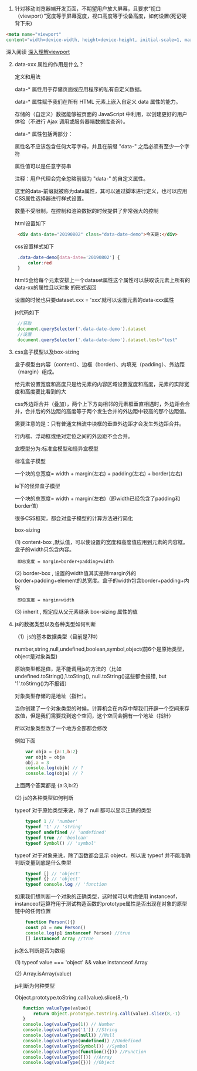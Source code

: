 1. 针对移动浏览器端开发页面，不期望用户放大屏幕，且要求“视口（viewport）”宽度等于屏幕宽度，视口高度等于设备高度，如何设置(死记硬背下来)
```html
<meta name="viewport"  
content="width=device-width, height=device-height, initial-scale=1, maximum-scale=1,user-scalable=no" />
```
  深入阅读 [深入理解viewport](https://segmentfault.com/a/1190000014735646)

2. data-xxx 属性的作用是什么？

   定义和用法

   data-* 属性用于存储页面或应用程序的私有自定义数据。

   data-* 属性赋予我们在所有 HTML 元素上嵌入自定义 data 属性的能力。

   存储的（自定义）数据能够被页面的 JavaScript 中利用，以创建更好的用户体验（不进行 Ajax 调用或服务器端数据库查询）。

   data-* 属性包括两部分：

   属性名不应该包含任何大写字母，并且在前缀 "data-" 之后必须有至少一个字符

   属性值可以是任意字符串

   注释：用户代理会完全忽略前缀为 "data-" 的自定义属性。

   这里的data-前缀就被称为data属性，其可以通过脚本进行定义，也可以应用CSS属性选择器进行样式设置。

   数量不受限制，在控制和渲染数据的时候提供了非常强大的控制

   html设置如下
   ```html
    <div data-date="20190802" class="data-date-demo">今天是:</div>
   ```
   
   css设置样式如下

   ```css
    .data-date-demo[data-date='20190802'] {
        color:red
    }
   ```
   html5会给每个元素安排上一个dataset属性这个属性可以获取该元素上所有的data-xx的属性且以对象
   的形式返回

   设置的时候也只要dataset.xxx = 'xxx'就可以设置元素的data-xxx属性
   
   js代码如下
   ```js
    //获取
    document.querySelector('.data-date-demo').dataset
    //设置
    document.querySelector('.data-date-demo').dataset.test="test"
   ```
3. css盒子模型以及box-sizing

   盒子模型由内容（content）、边框（border）、内填充（padding）、外边距（margin）组成。

   给元素设置宽度和高度只是给元素的内容区域设置宽度和高度，元素的实际宽度和高度要比看到的大

   css外边距合并（叠加），两个上下方向相邻的元素框垂直相遇时，外边距会合并，合并后的外边距的高度等于两个发生合并的外边距中较高的那个边距值。

   需要注意的是：只有普通文档流中块框的垂直外边距才会发生外边距合并。
   
   行内框、浮动框或绝对定位之间的外边距不会合并。

   盒模型分为:标准盒模型和怪异盒模型

   标准盒子模型

   一个块的总宽度= width + margin(左右) + padding(左右) + border(左右)

   ie下的怪异盒子模型

   一个块的总宽度= width + margin(左右)（即width已经包含了padding和border值）

   很多CSS框架，都会对盒子模型的计算方法进行简化

   box-sizing

   (1) content-box ,默认值，可以使设置的宽度和高度值应用到元素的内容框。盒子的width只包含内容。

        即总宽度 = margin+border+padding+width

   (2) border-box , 设置的width值其实是除margin外的border+padding+element的总宽度。盒子的width包含border+padding+内容
        
        即总宽度 = margin+width

   (3) inherit , 规定应从父元素继承 box-sizing 属性的值

4. js的数据类型以及各种类型如何判断

    （1）js的基本数据类型（目前是7种）

    number,string,null,undefined,boolean,symbol,object(前6个是原始类型，object是对象类型)

    原始类型都是值，是不能调用js的方法的（比如undefined.toString(),1.toSting(), null.toString()这些都会报错, but '1'.toStirng()为不报错）

    对象类型存储的是地址（指针）。
        
    当你创建了一个对象类型的时候，计算机会在内存中帮我们开辟一个空间来存放值，但是我们需要找到这个空间，这个空间会拥有一个地址（指针）

    所以对象类型改了一个地方全部都会修改

    例如下面

    ```js
        var obja = {a:1,b:2}
        var objb = obja
        obj.a = 3
        console.log(objb) // ?
        console.log(obja) // ?
     ```

      上面两个答案都是 {a:3,b:2}  

    (2) js的各种类型如何判断

    typeof 对于原始类型来说，除了 null 都可以显示正确的类型

    ```js
        typeof 1 // 'number'
        typeof '1' // 'string'
        typeof undefined // 'undefined'
        typeof true // 'boolean'
        typeof Symbol() // 'symbol'
    ``` 
    typeof 对于对象来说，除了函数都会显示 object，所以说 typeof 并不能准确判断变量到底是什么类型

    ```js
        typeof [] // 'object'
        typeof {} // 'object'
        typeof console.log // 'function
    ```
    如果我们想判断一个对象的正确类型，这时候可以考虑使用 instanceof，instanceof运算符用于测试构造函数的prototype属性是否出现在对象的原型链中的任何位置

    ```js
        function Person(){}
        const p1 = new Person()
        console.log(p1 instanceof Person) //true
        [] instanceof Array //true

    ```
    js怎么判断是否为数组

    (1) typeof value === 'object' && value instanceof Array

    (2) Array.isArray(value) 

    js判断为何种类型

    Object.prototype.toString.call(value).slice(8,-1) 

     ```js
        function valueType(value){
            return Object.prototype.toString.call(value).slice(8,-1) 
        }
        console.log(valueType(1)) // Number
        console.log(valueType('1')) //String
        console.log(valueType(null)) //Null
        console.log(valueType(undefined)) //Undefined
        console.log(valueType(Symbol()) //Symbol
        console.log(valueType(function(){})) //Function
        console.log(valueType([])) //Array
        console.log(valueType({})) //Object
    ```    
        

    
